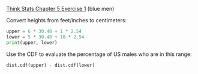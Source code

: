 [Think Stats Chapter 5 Exercise 1](http://greenteapress.com/thinkstats2/html/thinkstats2006.html#toc50) (blue men)

Convert heights from feet/inches to centimeters:
```python
upper = 6 * 30.48 + 1 * 2.54
lower = 5 * 30.48 + 10 * 2.54
print(upper, lower)
```  
Use the CDF to evaluate the percentage of US males who are in this range:  
```python
dist.cdf(upper) - dist.cdf(lower)
```
